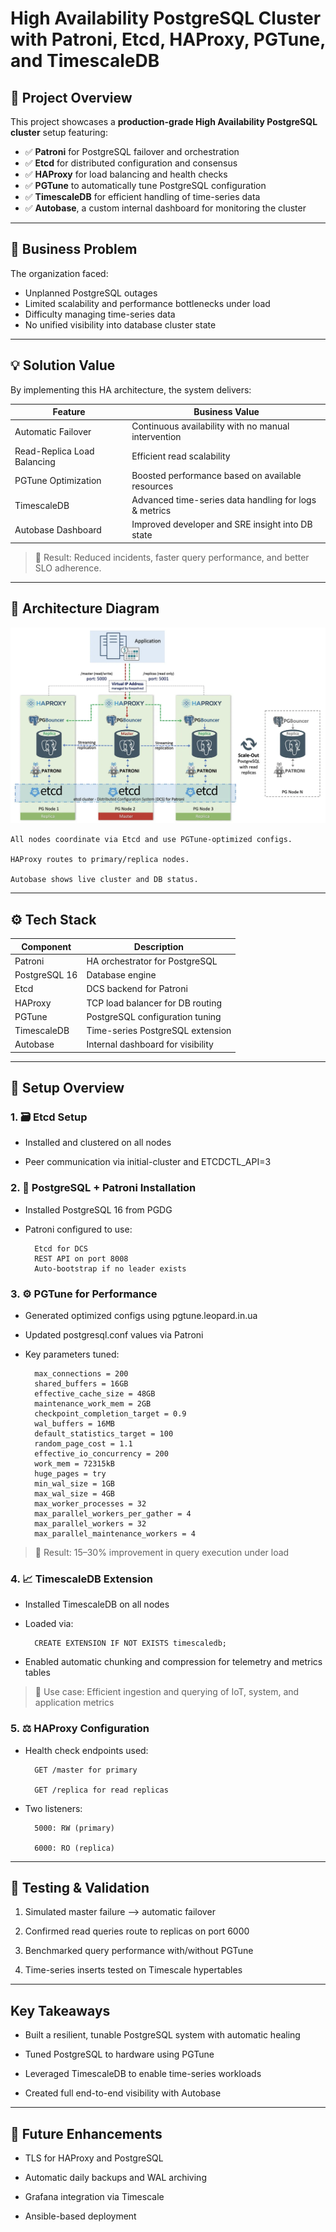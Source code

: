# High Availability PostgreSQL Cluster with Patroni, Etcd, HAProxy, PGTune, and TimescaleDB

## 🧠 Project Overview

This project showcases a **production-grade High Availability PostgreSQL cluster** setup featuring:

- ✅ **Patroni** for PostgreSQL failover and orchestration
- ✅ **Etcd** for distributed configuration and consensus
- ✅ **HAProxy** for load balancing and health checks
- ✅ **PGTune** to automatically tune PostgreSQL configuration
- ✅ **TimescaleDB** for efficient handling of time-series data
- ✅ **Autobase**, a custom internal dashboard for monitoring the cluster

---

## 🎯 Business Problem

The organization faced:

- Unplanned PostgreSQL outages
- Limited scalability and performance bottlenecks under load
- Difficulty managing time-series data
- No unified visibility into database cluster state

---

## 💡 Solution Value

By implementing this HA architecture, the system delivers:

| Feature                          | Business Value                                              |
|----------------------------------|-------------------------------------------------------------|
| Automatic Failover               | Continuous availability with no manual intervention         |
| Read-Replica Load Balancing      | Efficient read scalability                                  |
| PGTune Optimization              | Boosted performance based on available resources            |
| TimescaleDB                      | Advanced time-series data handling for logs & metrics       |
| Autobase Dashboard               | Improved developer and SRE insight into DB state            |

> 🔄 Result: Reduced incidents, faster query performance, and better SLO adherence.

---

## 🧱 Architecture Diagram

![](./images/arch.png)

    All nodes coordinate via Etcd and use PGTune-optimized configs.

    HAProxy routes to primary/replica nodes.

    Autobase shows live cluster and DB status.

---
## ⚙️ Tech Stack

| Component     | Description                       |
| ------------- | --------------------------------- |
| Patroni       | HA orchestrator for PostgreSQL    |
| PostgreSQL 16 | Database engine                   |
| Etcd          | DCS backend for Patroni           |
| HAProxy       | TCP load balancer for DB routing  |
| PGTune        | PostgreSQL configuration tuning   |
| TimescaleDB   | Time-series PostgreSQL extension  |
| Autobase      | Internal dashboard for visibility |

---

## 🔧 Setup Overview

### 1. 🗃️ Etcd Setup
- Installed and clustered on all nodes

- Peer communication via initial-cluster and ETCDCTL_API=3

### 2. 🐘 PostgreSQL + Patroni Installation
- Installed PostgreSQL 16 from PGDG

- Patroni configured to use:

        Etcd for DCS
        REST API on port 8008
        Auto-bootstrap if no leader exists

### 3. ⚙️ PGTune for Performance

- Generated optimized configs using pgtune.leopard.in.ua

- Updated postgresql.conf values via Patroni

- Key parameters tuned:

        max_connections = 200
        shared_buffers = 16GB
        effective_cache_size = 48GB
        maintenance_work_mem = 2GB
        checkpoint_completion_target = 0.9
        wal_buffers = 16MB
        default_statistics_target = 100
        random_page_cost = 1.1
        effective_io_concurrency = 200
        work_mem = 72315kB
        huge_pages = try
        min_wal_size = 1GB
        max_wal_size = 4GB
        max_worker_processes = 32
        max_parallel_workers_per_gather = 4
        max_parallel_workers = 32
        max_parallel_maintenance_workers = 4

> 🔧 Result: 15–30% improvement in query execution under load


### 4. 📈 TimescaleDB Extension

- Installed TimescaleDB on all nodes

- Loaded via:

        CREATE EXTENSION IF NOT EXISTS timescaledb;

- Enabled automatic chunking and compression for telemetry and metrics tables

> 🧠 Use case: Efficient ingestion and querying of IoT, system, and application metrics

### 5. ⚖️ HAProxy Configuration

- Health check endpoints used:

        GET /master for primary

        GET /replica for read replicas

- Two listeners:

        5000: RW (primary)

        6000: RO (replica)

---

## 🧪 Testing & Validation

1. Simulated master failure —> automatic failover

2. Confirmed read queries route to replicas on port 6000

3. Benchmarked query performance with/without PGTune

4. Time-series inserts tested on Timescale hypertables

---

##  Key Takeaways

- Built a resilient, tunable PostgreSQL system with automatic healing

- Tuned PostgreSQL to hardware using PGTune

- Leveraged TimescaleDB to enable time-series workloads

- Created full end-to-end visibility with Autobase

---

## 🚀 Future Enhancements

- TLS for HAProxy and PostgreSQL

- Automatic daily backups and WAL archiving

- Grafana integration via Timescale

- Ansible-based deployment

